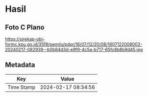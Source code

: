 # Hasil

## Foto C Plano

https://sirekap-obj-formc.kpu.go.id/35f9/pemilu/pdpr/16/07/12/20/08/1607122008002-20240217-082939--b0b84d3d-e9f9-4c5a-b717-65fc8b8b9d45.jpg


## Metadata

| Key        | Value               |
| ---------- | ------------------- |
| Time Stamp | 2024-02-17 08:34:56 |



